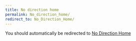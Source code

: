 ```yaml
---
title: No direction home
permalink: No_direction_home/
redirect_to: No_Direction_Home/
---
```


You should automatically be redirected to [No Direction Home](No_Direction_Home/)
